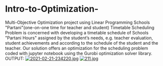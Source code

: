 # Intro-to-Optimization-
Multi-Objective Optimization project using Linear Programming
Schools "Partani"(one-on-one time for teacher and student) Timetable Scheduling Problem is concerned with developing a timetable schedule of Schools "Partani Hours" assigned by the student’s needs, e.g. teacher evaluation, student achievements and according to the schedule of the student and the teacher.
Our solution offers an optimization for the scheduling problem coded with jupyter notebook using the Gurobi optimization solver library.
OUTPUT:
[![2021-02-21-234220.jpg](https://i.postimg.cc/Dw6Vbr94/2021-02-21-234220.jpg)](https://postimg.cc/QFFY2Txj)
[![211.jpg](https://i.postimg.cc/cCykz6qN/211.jpg)](https://postimg.cc/WF87FNb9)

